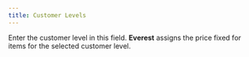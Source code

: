 ```yaml
---
title: Customer Levels
---
```



Enter the customer level in this field. **Everest**  assigns the price fixed for items for the selected customer level.
